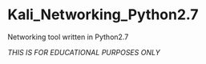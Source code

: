 # Kali_Networking_Python2.7
Networking tool written in Python2.7

*THIS IS FOR EDUCATIONAL PURPOSES ONLY*
